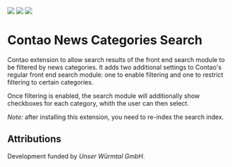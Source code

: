 [![](https://img.shields.io/maintenance/yes/2020.svg)](https://github.com/inspiredminds/contao-news-categories-search)
[![](https://img.shields.io/packagist/v/inspiredminds/contao-news-categories-search.svg)](https://packagist.org/packages/inspiredminds/contao-news-categories-search)
[![](https://img.shields.io/packagist/dt/inspiredminds/contao-news-categories-search.svg)](https://packagist.org/packages/inspiredminds/contao-news-categories-search)

Contao News Categories Search
=====================

Contao extension to allow search results of the front end search module to be filtered 
by news categories. It adds two additional settings to Contao's regular front end 
search module: one to enable filtering and one to restrict filtering to certain 
categories.

Once filtering is enabled, the search module will additionally show checkboxes 
for each category, whith the user can then select.

_Note:_ after installing this extension, you need to re-index the search index.


## Attributions

Development funded by _Unser Würmtal GmbH_.
